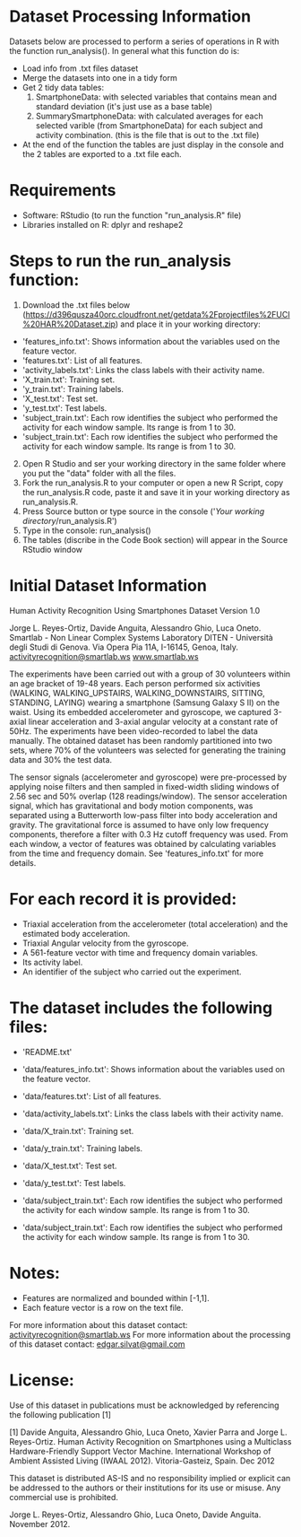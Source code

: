 
Dataset Processing Information
==============================

Datasets below are processed to perform a series of operations in R with the function run_analysis(). In general what this function do is:
- Load info from .txt files dataset
- Merge the datasets into one in a tidy form
- Get 2 tidy data tables: 
	1. SmartphoneData: with selected variables that contains mean and standard deviation (it's just use as a base table)
	2. SummarySmartphoneData: with calculated averages for each selected varible (from SmartphoneData) for each subject and activity combination. (this is the file that is out to the .txt file)
- At the end of the function the tables are just display in the console and the 2 tables are exported to a .txt file each.

Requirements
============
- Software: RStudio (to run the function "run_analysis.R" file)
- Libraries installed on R: dplyr and reshape2

Steps to run the run_analysis function:
=======================================
1. Download the .txt files below (https://d396qusza40orc.cloudfront.net/getdata%2Fprojectfiles%2FUCI%20HAR%20Dataset.zip) and place it in your working directory:
- 'features_info.txt': Shows information about the variables used on the feature vector.
- 'features.txt': List of all features.
- 'activity_labels.txt': Links the class labels with their activity name.
- 'X_train.txt': Training set.
- 'y_train.txt': Training labels.
- 'X_test.txt': Test set.
- 'y_test.txt': Test labels.
- 'subject_train.txt': Each row identifies the subject who performed the activity for each window sample. Its range is from 1 to 30. 
- 'subject_train.txt': Each row identifies the subject who performed the activity for each window sample. Its range is from 1 to 30. 
2. Open R Studio and ser your working directory in the same folder where you put the "data" folder with all the files.
3. Fork the run_analysis.R to your computer or open a new R Script, copy the run_analysis.R code, paste it and save it in your working directory as run_analysis.R.
4. Press Source button or type source in the console ('*Your working directory*/run_analysis.R')
5. Type in the console: run_analysis() 
6. The tables (discribe in the Code Book section) will appear in the Source RStudio window 

Initial Dataset Information
============================

Human Activity Recognition Using Smartphones Dataset Version 1.0

Jorge L. Reyes-Ortiz, Davide Anguita, Alessandro Ghio, Luca Oneto.
Smartlab - Non Linear Complex Systems Laboratory
DITEN - Università degli Studi di Genova.
Via Opera Pia 11A, I-16145, Genoa, Italy.
activityrecognition@smartlab.ws
www.smartlab.ws


The experiments have been carried out with a group of 30 volunteers within an age bracket of 19-48 years. Each person performed six activities (WALKING, WALKING_UPSTAIRS, WALKING_DOWNSTAIRS, SITTING, STANDING, LAYING) 
wearing a smartphone (Samsung Galaxy S II) on the waist. Using its embedded accelerometer and gyroscope, we captured 3-axial linear acceleration and 3-axial angular velocity at a constant rate of 50Hz. 
The experiments have been video-recorded to label the data manually. The obtained dataset has been randomly partitioned into two sets, where 70% of the volunteers was selected for generating the training data and 30% 
the test data. 

The sensor signals (accelerometer and gyroscope) were pre-processed by applying noise filters and then sampled in fixed-width sliding windows of 2.56 sec and 50% overlap (128 readings/window). The sensor acceleration 
signal, which has gravitational and body motion components, was separated using a Butterworth low-pass filter into body acceleration and gravity. The gravitational force is assumed to have only low frequency components, 
therefore a filter with 0.3 Hz cutoff frequency was used. From each window, a vector of features was obtained by calculating variables from the time and frequency domain. See 'features_info.txt' for more details. 

For each record it is provided:
======================================

- Triaxial acceleration from the accelerometer (total acceleration) and the estimated body acceleration.
- Triaxial Angular velocity from the gyroscope. 
- A 561-feature vector with time and frequency domain variables. 
- Its activity label. 
- An identifier of the subject who carried out the experiment.

The dataset includes the following files:
=========================================

- 'README.txt'

- 'data/features_info.txt': Shows information about the variables used on the feature vector.

- 'data/features.txt': List of all features.

- 'data/activity_labels.txt': Links the class labels with their activity name.

- 'data/X_train.txt': Training set.

- 'data/y_train.txt': Training labels.

- 'data/X_test.txt': Test set.

- 'data/y_test.txt': Test labels.

- 'data/subject_train.txt': Each row identifies the subject who performed the activity for each window sample. Its range is from 1 to 30. 

- 'data/subject_train.txt': Each row identifies the subject who performed the activity for each window sample. Its range is from 1 to 30. 


Notes: 
======
- Features are normalized and bounded within [-1,1].
- Each feature vector is a row on the text file.

For more information about this dataset contact: activityrecognition@smartlab.ws
For more information about the processing of this dataset contact: edgar.silvat@gmail.com

License:
========
Use of this dataset in publications must be acknowledged by referencing the following publication [1] 

[1] Davide Anguita, Alessandro Ghio, Luca Oneto, Xavier Parra and Jorge L. Reyes-Ortiz. Human Activity Recognition on Smartphones using a Multiclass Hardware-Friendly Support Vector Machine. International 
Workshop of Ambient Assisted Living (IWAAL 2012). Vitoria-Gasteiz, Spain. Dec 2012

This dataset is distributed AS-IS and no responsibility implied or explicit can be addressed to the authors or their institutions for its use or misuse. Any commercial use is prohibited.

Jorge L. Reyes-Ortiz, Alessandro Ghio, Luca Oneto, Davide Anguita. November 2012.

